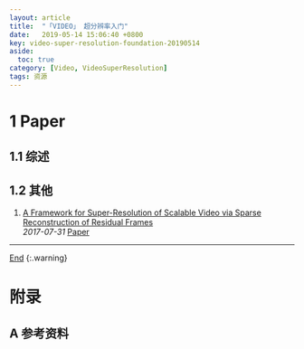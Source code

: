 ```yaml
---
layout: article
title:  "「VIDEO」 超分辨率入门"
date:   2019-05-14 15:06:40 +0800
key: video-super-resolution-foundation-20190514
aside:
  toc: true
category: [Video, VideoSuperResolution]
tags: 资源
---
```


<!--more-->

# 1 Paper  
## 1.1 综述  

## 1.2 其他
1. [A Framework for Super-Resolution of Scalable Video via Sparse Reconstruction of Residual Frames](http://cn.arxiv.org/abs/1707.09926)   
*2017-07-31* [Paper](https://arxiv.org/abs/1707.09926)   

-------------------  
 [End]()
{:.warning}  


# 附录
## A 参考资料
